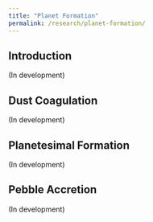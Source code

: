 ```yaml
---
title: "Planet Formation"
permalink: /research/planet-formation/
---
```

## Introduction
(In development)


## Dust Coagulation
(In development)


## Planetesimal Formation
(In development)


## Pebble Accretion
(In development)
